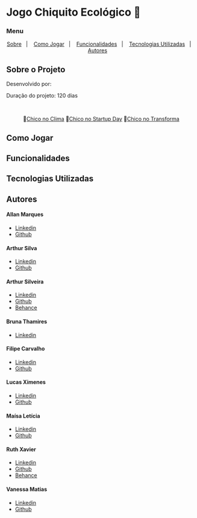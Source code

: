 # Jogo Chiquito Ecológico 🦀


### Menu 

<p align="center">
    <a href="#-Sobre-o-Projeto">Sobre</a>&nbsp;&nbsp; | &nbsp;&nbsp;
    <a href="#-Como-Jogar">Como Jogar</a>&nbsp;&nbsp; | &nbsp;&nbsp;
    <a href="#-Funcionalidades">Funcionalidades</a>&nbsp;&nbsp; | &nbsp;&nbsp;
    <a href="#-Tecnologias-Utilizadas">Tecnologias Utilizadas</a>&nbsp;&nbsp; | &nbsp;&nbsp;
    <a href="#-Autores">Autores</a>&nbsp;&nbsp; &nbsp;&nbsp;
</p>


## Sobre o Projeto

<p>Desenvolvido por: </p>
<p>Duração do projeto: 120 dias</p>

<br>
<p align="center">
    🔗<a href="#">Chico no Clima</a>
    🔗<a href="#">Chico no Startup Day</a>
    🔗<a href="#">Chico no Transforma</a>


## Como Jogar

## Funcionalidades

## Tecnologias Utilizadas

## Autores

#### Allan Marques 
- [Linkedin](https://www.linkedin.com/in/allanvitormarques/)
- [Github](https://github.com/AllanVitorM)

#### Arthur Silva 
- [Linkedin](https://www.linkedin.com/in/arthurgabrielsilva?utm_source=share&utm_campaign=share_via&utm_content=profile&utm_medium=android_app)
- [Github](https://github.com/arthur-Gsilva)

#### Arthur Silveira 
- [Linkedin](https://www.linkedin.com/in/arthur-silveira-4058542a1)
- [Github](https://github.com/IsArthurSilveira)
- [Behance](https://www.behance.net/arthursilveira13)

#### Bruna Thamires
- [Linkedin](#)

#### Filipe Carvalho

- [Linkedin](https://www.linkedin.com/in/filipescmelo/)
- [Github](https://github.com/fisocame)

#### Lucas Ximenes 
- [Linkedin](https://www.linkedin.com/in/lucas-ximenes/)
- [Github](https://github.com/ximenesl)

#### Maísa Letícia 
- [Linkedin](https://www.linkedin.com/in/ma%C3%ADsa-let%C3%ADcia-9a7b2b350?utm_source=share&utm_campaign=share_via&utm_content=profile&utm_medium=android_app)
- [Github](https://github.com/Maisete)

#### Ruth Xavier 
- [Linkedin](https://www.linkedin.com/in/ruthxavier/)
- [Github](https://github.com/xavierruth)
- [Behance](https://www.behance.net/xavierruth)

#### Vanessa Matias 
- [Linkedin](https://www.linkedin.com/in/vanessamatiasdev/)
- [Github](https://github.com/Vanessa-Matias)